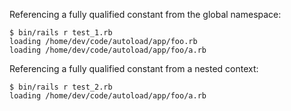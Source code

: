 Referencing a fully qualified constant from the global namespace:
```
$ bin/rails r test_1.rb
loading /home/dev/code/autoload/app/foo.rb
loading /home/dev/code/autoload/app/foo/a.rb
```

Referencing a fully qualified constant from a nested context:
```
$ bin/rails r test_2.rb
loading /home/dev/code/autoload/app/foo/a.rb
```
